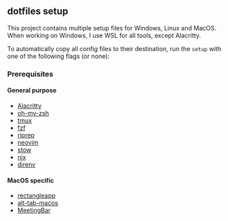 ## dotfiles setup

This project contains multiple setup files for Windows, Linux and MacOS. When working on Windows, I use WSL for all tools, except Alacritty.

To automatically copy all config files to their destination, run the `setup` with one of the following flags (or none):

### Prerequisites

#### General purpose

- [Alacritty](https://github.com/alacritty/alacritty)
- [oh-my-zsh](https://ohmyz.sh/)
- [tmux](https://github.com/tmux/tmux)
- [fzf](https://github.com/junegunn/fzf)
- [riprep](https://github.com/BurntSushi/ripgrep)
- [neovim](https://neovim.io/)
- [stow](https://www.gnu.org/software/stow/manual/stow.html)
- [nix](https://nixos.org/download.html)
- [direnv](https://direnv.net/)

#### MacOS specific

- [rectangleapp](https://rectangleapp.com/)
- [alt-tab-macos](https://alt-tab-macos.netlify.app/)
- [MeetingBar](https://github.com/leits/MeetingBar)

